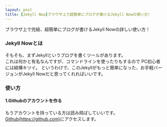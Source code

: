 ```yaml
---
layout: post
title: [Jekyll Now]ブラウザ上で超簡単にブログが書けるJekyll Nowの使い方!
---
```


ブラウザ上で完結、超簡単にブログが書けるJekyll Nowの詳しい使い方！

### Jekyll Nowとは

そもそも、まずJekyllというブログを書くツールがあります。  
これは何かと有名なんですが、コマンドラインを使ったりもするので  PC初心者には結構キツイ。
というわけで、このJekyllがもっと簡単になった、お手軽バージョンがJekyll Nowだと思ってくれればいいです。

### 使い方

#### 1.Githubのアカウントを作る

もうアカウントを持っている方は読み飛ばしていいです。
[Github(https://github.com)](https://github.com)にアクセスします。
